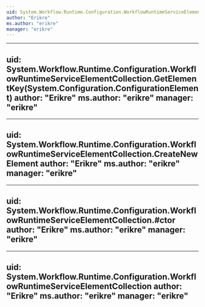```yaml
---
uid: System.Workflow.Runtime.Configuration.WorkflowRuntimeServiceElementCollection.Add(System.Workflow.Runtime.Configuration.WorkflowRuntimeServiceElement)
author: "Erikre"
ms.author: "erikre"
manager: "erikre"
---
```


---
uid: System.Workflow.Runtime.Configuration.WorkflowRuntimeServiceElementCollection.GetElementKey(System.Configuration.ConfigurationElement)
author: "Erikre"
ms.author: "erikre"
manager: "erikre"
---

---
uid: System.Workflow.Runtime.Configuration.WorkflowRuntimeServiceElementCollection.CreateNewElement
author: "Erikre"
ms.author: "erikre"
manager: "erikre"
---

---
uid: System.Workflow.Runtime.Configuration.WorkflowRuntimeServiceElementCollection.#ctor
author: "Erikre"
ms.author: "erikre"
manager: "erikre"
---

---
uid: System.Workflow.Runtime.Configuration.WorkflowRuntimeServiceElementCollection
author: "Erikre"
ms.author: "erikre"
manager: "erikre"
---
